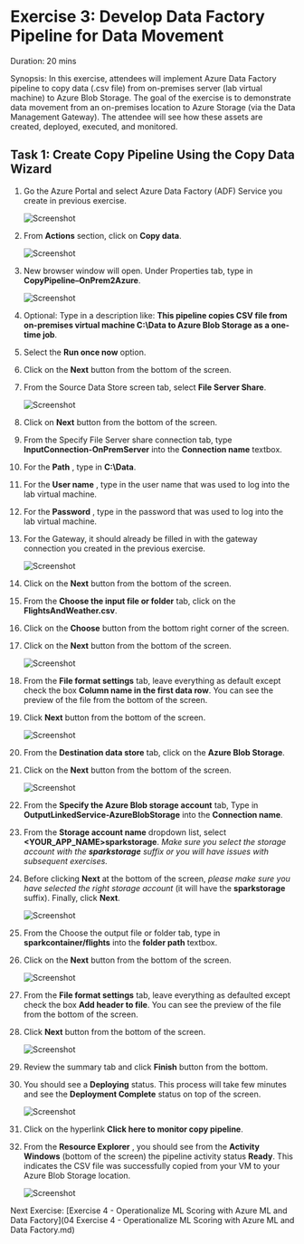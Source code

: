 # Exercise 3: Develop Data Factory Pipeline for Data Movement

Duration: 20 mins

Synopsis: In this exercise, attendees will implement Azure Data Factory pipeline to copy data (.csv file) from on-premises server (lab virtual machine) to Azure Blob Storage. The goal of the exercise is to demonstrate data movement from an on-premises location to Azure Storage (via the Data Management Gateway). The attendee will see how these assets are created, deployed, executed, and monitored.

## Task 1: Create Copy Pipeline Using the Copy Data Wizard

1. Go the Azure Portal and select Azure Data Factory (ADF) Service you create in previous exercise.

    ![Screenshot](images/create_copy_pipeline_using_the_copy_data_wizard_0.png)

1. From **Actions** section, click on **Copy data**.

    ![Screenshot](images/create_copy_pipeline_using_the_copy_data_wizard_1.png)

1. New browser window will open.  Under Properties tab, type in **CopyPipeline–OnPrem2Azure**.

    ![Screenshot](images/create_copy_pipeline_using_the_copy_data_wizard_2.png)

1. Optional: Type in a description like: **This pipeline copies CSV file from on-premises virtual machine C:\Data to Azure Blob Storage as a one-time job**.
2. Select the **Run once now** option.
3. Click on the **Next** button from the bottom of the screen.
4. From the Source Data Store screen tab, select **File Server Share**.

    ![Screenshot](images/create_copy_pipeline_using_the_copy_data_wizard_3.png)

1. Click on **Next** button from the bottom of the screen.
2. From the Specify File Server share connection tab, type **InputConnection-OnPremServer** into the **Connection name** textbox.
3. For the **Path** , type in **C:\Data**.
4. For the **User name** , type in the user name that was used to log into the lab virtual machine.
5. For the **Password** , type in the password that was used to log into the lab virtual machine.
6. For the Gateway, it should already be filled in with the gateway connection you created in the previous exercise.

    ![Screenshot](images/create_copy_pipeline_using_the_copy_data_wizard_4.png)

1. Click on the **Next** button from the bottom of the screen.
2. From the **Choose the input file or folder** tab, click on the **FlightsAndWeather.csv**.
3. Click on the **Choose** button from the bottom right corner of the screen.
4. Click on the **Next** button from the bottom of the screen.

    ![Screenshot](images/create_copy_pipeline_using_the_copy_data_wizard_5.png)

1. From the **File format settings** tab, leave everything as default except check the box **Column name in the first data row**.  You can see the preview of the file from the bottom of the screen.
2. Click **Next** button from the bottom of the screen.

    ![Screenshot](images/create_copy_pipeline_using_the_copy_data_wizard_6.png)

1. From the **Destination data store** tab, click on the **Azure Blob Storage**.
2. Click on the **Next** button from the bottom of the screen.

    ![Screenshot](images/create_copy_pipeline_using_the_copy_data_wizard_7.png)

1. From the **Specify the Azure Blob storage account** tab, Type in **OutputLinkedService-AzureBlobStorage** into the **Connection name**.
2. From the **Storage account name** dropdown list, select **\<YOUR_APP_NAME\>sparkstorage**. _Make sure you select the storage account with the **sparkstorage** suffix or you will have issues with subsequent exercises._
3. Before clicking **Next** at the bottom of the screen, *please make sure you have selected the right storage account* (it will have the **sparkstorage** suffix). Finally, click **Next**.

    ![Screenshot](images/create_copy_pipeline_using_the_copy_data_wizard_8.png)

1. From the Choose the output file or folder tab, type in **sparkcontainer/flights** into the **folder path** textbox.
2. Click on the **Next** button from the bottom of the screen.

    ![Screenshot](images/create_copy_pipeline_using_the_copy_data_wizard_9.png)

1. From the **File format settings** tab, leave everything as defaulted except check the box **Add header to file**. You can see the preview of the file from the bottom of the screen.
2. Click **Next** button from the bottom of the screen.

    ![Screenshot](images/create_copy_pipeline_using_the_copy_data_wizard_10.png)

1. Review the summary tab and click **Finish** button from the bottom.
2. You should see a **Deploying** status. This process will take few minutes and see the **Deployment Complete** status on top of the screen.

    ![Screenshot](images/create_copy_pipeline_using_the_copy_data_wizard_11.png)

1. Click on the hyperlink **Click here to monitor copy pipeline**.
2. From the **Resource Explorer** , you should see from the **Activity Windows** (bottom of the screen) the pipeline activity status **Ready**. This indicates the CSV file was successfully copied from your VM to your Azure Blob Storage location.

    ![Screenshot](images/create_copy_pipeline_using_the_copy_data_wizard_12.png)

Next Exercise: [Exercise 4 - Operationalize ML Scoring with Azure ML and Data Factory](04 Exercise 4 - Operationalize ML Scoring with Azure ML and Data Factory.md)

